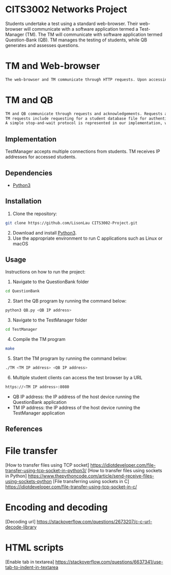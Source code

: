 # CITS3002 Networks Project

Students undertake a test using a standard web-browser. Their web-browser will communicate with a software application termed a Test-Manager (TM). The TM will communicate with software application termed Question-Bank (QB). TM manages the testing of students, while QB generates and assesses questions. 

# TM and Web-browser
```bash
The web-browser and TM communicate through HTTP requests. Upon accessing the test, the TM sends a HTTP response, containing the HTML for the login page, and question pages to the web-browser. The web-browser interacts back by sending POST requests through submit buttons. TM receives the request containing the student input and passes them to QB for answer checking.
```
# TM and QB
```bash
TM and QB communicate through requests and acknowledgements. Requests are sent as message strings. Both TM and QB exchange acknowledgements upon receiving requests from each other. 
TM requests include requesting for a student database file for authentication, student grades, and correct answer output if the student lost all their attempts.
A simple stop-and-wait protocol is represented in our implementation, where both ends wait up to 5 seconds if acknowledgements are not yet received. If the time limit is exceeded, the request is retransmitted.
```

## Implementation
TestManager accepts multiple connections from students. TM receives IP addresses for accessed students.  

## Dependencies
- [Python3](https://www.python.org/downloads/)


## Installation

1. Clone the repository:
```bash
git clone https://github.com/LisonLau CITS3002-Project.git
```
2. Download and install [Python3](https://www.python.org/downloads/).
3. Use the appropriate environment to run C applications such as Linux or macOS

## Usage

Instructions on how to run the project:
1. Navigate to the QuestionBank folder
```bash
cd QuestionBank
```
2. Start the QB program by running the command below:
```bash
python3 QB.py <QB IP address>
```
3. Navigate to the TestManager folder
```bash
cd TestManager
```
4. Compile the TM program
```bash
make
```
5. Start the TM program by running the command below:
```bash
./TM <TM IP address> <QB IP address>
```
6. Multiple student clients can access the test browser by a URL 
```bash
https://<TM IP address>:8080
```
- QB IP address: the IP address of the host device running the QuestionBank application
- TM IP address: the IP address of the host device running the TestManager application

## References
# File transfer
[How to transfer files using TCP socket]  https://idiotdeveloper.com/file-transfer-using-tcp-socket-in-python3/
[How to transfer files using sockets in Python] https://www.thepythoncode.com/article/send-receive-files-using-sockets-python
[File transferring using sockets in C]  https://idiotdeveloper.com/file-transfer-using-tcp-socket-in-c/

# Encoding and decoding
[Decoding url]  https://stackoverflow.com/questions/2673207/c-c-url-decode-library

# HTML scripts
[Enable tab in textarea]  https://stackoverflow.com/questions/6637341/use-tab-to-indent-in-textarea
